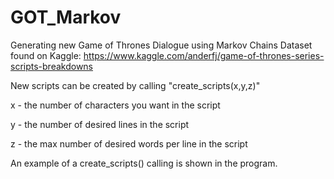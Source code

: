 # GOT_Markov
Generating new Game of Thrones Dialogue using Markov Chains
Dataset found on Kaggle: https://www.kaggle.com/anderfj/game-of-thrones-series-scripts-breakdowns

New scripts can be created by calling "create_scripts(x,y,z)"

x - the number of characters you want in the script

y - the number of desired lines in the script

z - the max number of desired words per line in the script

An example of a create_scripts() calling is shown in the program.

